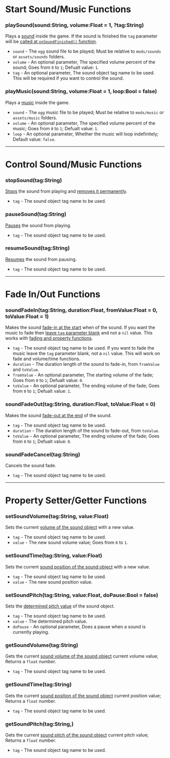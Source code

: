 # Start Sound/Music Functions
### playSound(sound:String, volume:Float = 1, ?tag:String)
Plays a <ins>sound</ins> inside the game. If the sound is finished the `tag` parameter will be <ins>called at `onSoundFinished()` function</ins>.

- `sound` - The `ogg` sound file to be played; Must be relative to `mods/sounds` or `assets/sounds` folders.
- `volume` - An optional parameter, The specified volume percent of the sound; Goes from `0` to `1`; Defualt value: `1`.
- `tag` - An optional parameter, The sound object tag name to be used. This will be required if you want to control the sound.

### playMusic(sound:String, volume:Float = 1, loop:Bool = false)
Plays a <ins>music</ins> inside the game.

- `sound` - The `ogg` music file to be played; Must be relative to `mods/music` or `assets/music` folders.
- `volume` - An optional parameter, The specified volume percent of the music; Goes from `0` to `1`; Defualt value: `1`.
- `loop` - An optional parameter, Whether the music will loop indefinitely; Default value: `false`.

***

# Control Sound/Music Functions
### stopSound(tag:String)
<ins>Stops</ins> the sound from playing and <ins>removes it permanently</ins>.

- `tag` - The sound object tag name to be used.

### pauseSound(tag:String)
<ins>Pauses</ins> the sound from playing.

- `tag` - The sound object tag name to be used.

### resumeSound(tag:String)
<ins>Resumes</ins> the sound from pausing.

- `tag` - The sound object tag name to be used.

***

# Fade In/Out Functions
### soundFadeIn(tag:String, duration:Float, fromValue:Float = 0, toValue:Float = 1)
Makes the sound <ins>fade-in at the start</ins> when of the sound. If you want the music to fade then <ins>leave `tag` parameter blank</ins> and not a `nil` value. This works with <ins>fading and property functions</ins>.

- `tag` - The sound object tag name to be used. If you want to fade the music leave the `tag` parameter blank, not a `nil` value. This will work on fade and volume/time functions.
- `duration` - The duration length of the sound to fade-in, from `fromValue` and `toValue`.
- `fromValue` - An optional parameter, The starting volume of the fade; Goes from `0` to `1`; Defualt value: `0`.
- `toValue` - An optional parameter, The ending volume of the fade; Goes from `0` to `1`; Defualt value: `1`.

### soundFadeOut(tag:String, duration:Float, toValue:Float = 0)
Makes the sound <ins>fade-out at the end</ins> of the sound.

- `tag` - The sound object tag name to be used.
- `duration` - The duration length of the sound to fade-out, from `toValue`.
- `toValue` - An optional parameter, The ending volume of the fade; Goes from `0` to `1`; Defualt value: `0`.

### soundFadeCancel(tag:String)
Cancels the sound fade.

- `tag` - The sound object tag name to be used.

***

# Property Setter/Getter Functions
### setSoundVolume(tag:String, value:Float)
Sets the current <ins>volume of the sound object</ins> with a new value.

- `tag` - The sound object tag name to be used.
- `value` - The new sound volume value; Goes from `0` to `1`.

### setSoundTime(tag:String, value:Float)
Sets the current <ins>sound position of the sound object</ins> with a new value.

- `tag` - The sound object tag name to be used.
- `value` - The new sound position value.

### setSoundPitch(tag:String, value:Float, doPause:Bool = false)
Sets the <ins>determined pitch value</ins> of the sound object.

- `tag` - The sound object tag name to be used.
- `value` - The determined pitch value.
- `doPause` - An optional parameter, Does a pause when a sound is currently playing.

### getSoundVolume(tag:String)
Gets the current <ins>sound volume of the sound object</ins> current volume value; Returns a `float` number.

- `tag` - The sound object tag name to be used.

### getSoundTime(tag:String)
Gets the current <ins>sound position of the sound object</ins> current position value; Returns a `float` number.

- `tag` - The sound object tag name to be used.

### getSoundPitch(tag:String,)
Gets the current <ins>sound pitch of the sound object</ins> current pitch value; Returns a `float` number.

- `tag` - The sound object tag name to be used.